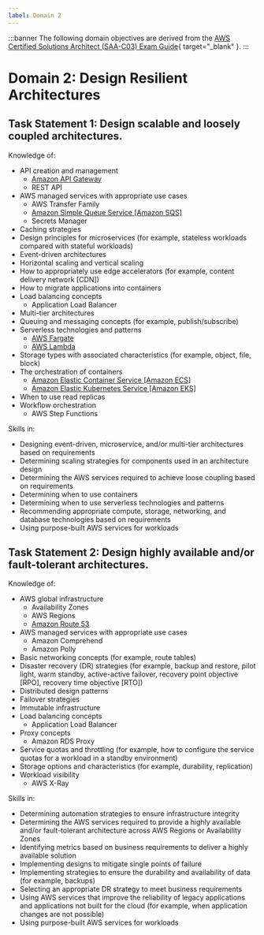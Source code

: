 ```yaml
---
label: Domain 2
---
```


:::banner
The following domain objectives are derived from the [AWS Certified Solutions Architect (SAA-C03) Exam Guide](https://d1.awsstatic.com/training-and-certification/docs-sa-assoc/AWS-Certified-Solutions-Architect-Associate_Exam-Guide.pdf){ target="_blank" }.
:::

# Domain 2: Design Resilient Architectures

## Task Statement 1: Design scalable and loosely coupled architectures.

Knowledge of:

- API creation and management
  - [Amazon API Gateway](/products/api-gateway.md)
  - REST API
- AWS managed services with appropriate use cases
  - AWS Transfer Family
  - [Amazon Simple Queue Service [Amazon SQS]](/products/sqs.md)
  - Secrets Manager
- Caching strategies
- Design principles for microservices (for example, stateless workloads compared with stateful workloads)
- Event-driven architectures
- Horizontal scaling and vertical scaling
- How to appropriately use edge accelerators (for example, content delivery network [CDN])
- How to migrate applications into containers
- Load balancing concepts
  - Application Load Balancer
- Multi-tier architectures
- Queuing and messaging concepts (for example, publish/subscribe)
- Serverless technologies and patterns
  - [AWS Fargate](/products/fargate.md)
  - [AWS Lambda](/products/lambda.md)
- Storage types with associated characteristics (for example, object, file, block)
- The orchestration of containers
  - [Amazon Elastic Container Service [Amazon ECS]](/products/ecs.md)
  - [Amazon Elastic Kubernetes Service [Amazon EKS]](/products/eks.md)
- When to use read replicas
- Workflow orchestration
  - AWS Step Functions

Skills in:

- Designing event-driven, microservice, and/or multi-tier architectures based on requirements
- Determining scaling strategies for components used in an architecture design
- Determining the AWS services required to achieve loose coupling based on requirements
- Determining when to use containers
- Determining when to use serverless technologies and patterns
- Recommending appropriate compute, storage, networking, and database technologies based on requirements
- Using purpose-built AWS services for workloads

## Task Statement 2: Design highly available and/or fault-tolerant architectures.

Knowledge of:

- AWS global infrastructure
  - Availability Zones
  - AWS Regions
  - [Amazon Route 53](/products/route53.md)
- AWS managed services with appropriate use cases
  - Amazon Comprehend
  - Amazon Polly
- Basic networking concepts (for example, route tables)
- Disaster recovery (DR) strategies (for example, backup and restore, pilot light, warm standby, active-active failover, recovery point objective [RPO], recovery time objective [RTO])
- Distributed design patterns
- Failover strategies
- Immutable infrastructure
- Load balancing concepts
  - Application Load Balancer
- Proxy concepts
  - Amazon RDS Proxy
- Service quotas and throttling (for example, how to configure the service quotas for a workload in a standby environment)
- Storage options and characteristics (for example, durability, replication)
- Workload visibility
  - AWS X-Ray

Skills in:

- Determining automation strategies to ensure infrastructure integrity
- Determining the AWS services required to provide a highly available and/or fault-tolerant architecture across AWS Regions or Availability Zones
- Identifying metrics based on business requirements to deliver a highly available solution
- Implementing designs to mitigate single points of failure
- Implementing strategies to ensure the durability and availability of data (for example, backups)
- Selecting an appropriate DR strategy to meet business requirements
- Using AWS services that improve the reliability of legacy applications and applications not built for the cloud (for example, when application changes are not possible)
- Using purpose-built AWS services for workloads